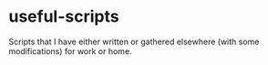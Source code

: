 # useful-scripts
Scripts that I have either written or gathered elsewhere (with some modifications) for work or home.
